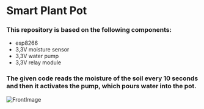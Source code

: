 # Smart Plant Pot 
### This repository is based on the following components:
- esp8266
- 3,3V moisture sensor
- 3,3V water pump
- 3,3V relay module
### The given code reads the moisture of the soil every 10 seconds and then it activates the pump, which pours water into the pot.
![FrontImage](.\Bilder\SmartPlatPot(3).jpg)